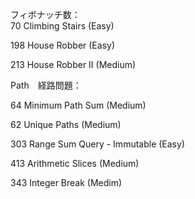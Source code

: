 フィボナッチ数：  
 70 Climbing Stairs (Easy)

198 House Robber (Easy)

213 House Robber II (Medium)

Path　経路問題：  

64 Minimum Path Sum (Medium)

62 Unique Paths (Medium)

303 Range Sum Query - Immutable (Easy)

413 Arithmetic Slices (Medium)

343 Integer Break (Medim)
